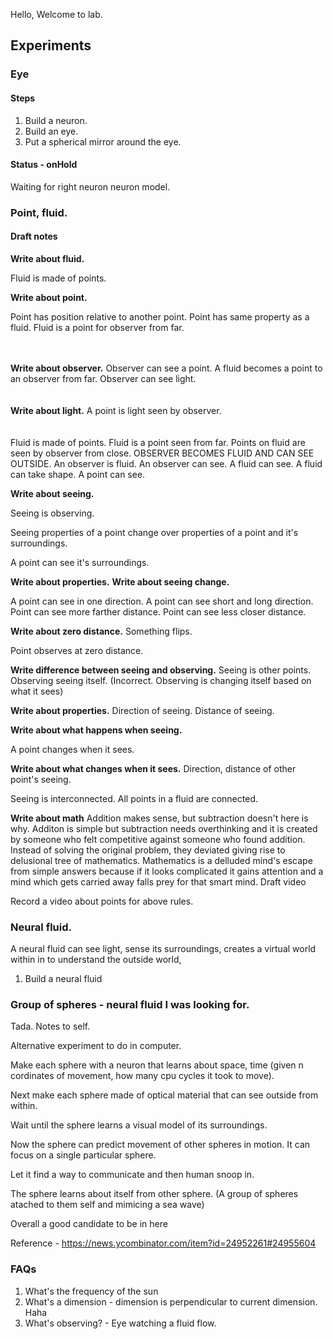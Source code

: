 Hello, Welcome to lab. 

## Experiments

### Eye

#### Steps

1. Build a neuron.
2. Build an eye.
3. Put a spherical mirror around the eye.


#### Status - onHold

Waiting for right neuron neuron model.

### Point, fluid.

#### Draft notes 

<b>Write about fluid.</b>

Fluid is made of points. 


<b>Write about point.</b>

Point has position relative to another point.
Point has same property as a fluid.
Fluid is a point for observer from far.

<br/>
<br/>
<b>Write about observer.</b>
Observer can see a point.
A fluid becomes a point to an observer from far.
Observer can see light.

<br/>
<br/>
<br/>
<b>Write about light.</b>
A point is light seen by observer.

<br/>
<br/>
<br/>
Fluid is made of points.
Fluid is a point seen from far.
Points on fluid are seen by observer from close.
OBSERVER BECOMES FLUID AND CAN SEE OUTSIDE.
An observer is fluid.
An observer can see.
A fluid can see.
A fluid can take shape.
A point can see.

<b>Write about seeing.</b>

Seeing is observing.

Seeing properties of a point change over properties of a point and it's surroundings.

A point can see it's surroundings.

<b>Write about properties.</b>
<b>Write about seeing change.</b>

A point can see in one direction.
A point can see short and long direction.
Point can see more farther distance.
Point can see less closer distance.

<b>Write about zero distance.</b> Something flips.

Point observes at zero distance.


<b>Write difference between seeing and observing.</b>
Seeing is other points.
Observing seeing itself. (Incorrect. Observing is changing itself based on what it sees)

<b>Write about properties.</b>
Direction of seeing.
Distance of seeing.

<b>Write about what happens when seeing.</b>

A point changes when it sees.

<b>Write about what changes when it sees.</b>
Direction, distance of other point's seeing.

Seeing is interconnected.
All points in a fluid are connected.

<b>Write about math</b>
Addition makes sense, but subtraction doesn't here is why. Additon is simple but subtraction needs overthinking and it is created by someone who felt competitive against someone who found addition. Instead of solving the original problem, they deviated giving rise to delusional tree of mathematics.
Mathematics is a delluded mind's escape from simple answers because if it looks complicated it gains attention and a mind which gets carried away falls prey for that smart mind.
Draft video

Record a video about points for above rules.


### Neural fluid.

A neural fluid can see light, sense its surroundings, creates a virtual world within in to understand the outside world,

1. Build a neural fluid


### Group of spheres - neural fluid I was looking for.

Tada. Notes to self.

Alternative experiment to do in computer.

Make each sphere with a neuron that learns about space, time (given n cordinates of movement, how many cpu cycles it took to move). 



Next make each sphere made of optical material that can see outside from within. 

Wait until the sphere learns a visual model of its surroundings.


Now the sphere can predict movement of other spheres in motion. It can focus on a single particular sphere.


Let it find a way to communicate and then human snoop in.


The sphere learns about itself from other sphere. (A group of spheres atached to them self and mimicing a sea wave) 



Overall a good candidate to be in here 


Reference - 
https://news.ycombinator.com/item?id=24952261#24955604


### FAQs
1. What's the frequency of the sun
2. What's a dimension - dimension is perpendicular to current dimension. Haha 
3. What's observing? - Eye watching a fluid flow.
